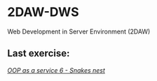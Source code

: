 # 2DAW-DWS
Web Development in Server Environment (2DAW)

## Last exercise: 
*[OOP as a service 6 - Snakes nest](T1/Exercises/Objects/objects6)*
